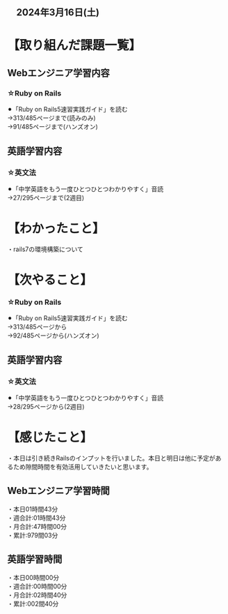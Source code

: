 ## 　2024年3月16日(土)
# 【取り組んだ課題一覧】
## Webエンジニア学習内容
### ☆Ruby on Rails
⚫︎「Ruby on Rails5速習実践ガイド」を読む<br>
→313/485ページまで(読みのみ)<br>
→91/485ページまで(ハンズオン)<br>
## 英語学習内容
### ☆英文法
⚫︎「中学英語をもう一度ひとつひとつわかりやすく」音読<br>
→27/295ページまで(2週目)<br>
# 【わかったこと】
・rails7の環境構築について<br>
# 【次やること】
### ☆Ruby on Rails
⚫︎「Ruby on Rails5速習実践ガイド」を読む<br>
→313/485ページから<br>
→92/485ページから(ハンズオン)<br>
## 英語学習内容
### ☆英文法
⚫︎「中学英語をもう一度ひとつひとつわかりやすく」音読<br>
→28/295ページから(2週目)<br>
# 【感じたこと】
・本日は引き続きRailsのインプットを行いました。本日と明日は他に予定があるため隙間時間を有効活用していきたいと思います。<br>
## Webエンジニア学習時間
・本日01時間43分<br>
・週合計:01時間43分<br>
・月合計:47時間00分<br>
・累計:979間03分<br>
## 英語学習時間
・本日00時間00分<br>
・週合計:00時間00分<br>
・月合計:02時間40分<br>
・累計:002間40分<br>
